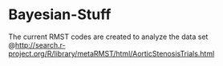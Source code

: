 # Bayesian-Stuff

The current RMST codes are created to analyze the data set @http://search.r-project.org/R/library/metaRMST/html/AorticStenosisTrials.html
